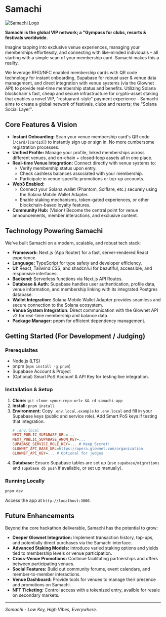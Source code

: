 # Samachi

[![Samachi Logo](placeholder.png)](https://samachi.com) 

**Samachi is the global VIP network; a "Gympass for clubs, resorts & festivals worldwide.**

Imagine tapping into exclusive venue experiences, managing your memberships effortlessly, and connecting with like-minded individuals – all starting with a simple scan of your membership card. Samachi makes this a reality.

We leverage RFID/NFC enabled membership cards with QR code technology for instant onboarding, Supabase for robust user & venue data management, and direct integration with venue systems (via the Glownet API) to provide real-time membership status and benefits. Utilizing Solana blockchain's fast, cheap and secure infrastructure for crypto-asset staking that enables a novel VIP, "restuarant-style" payment experience - Samachi aims to create a global network of festivals, clubs and resorts; the "Solana Social Layer".

## Core Features & Vision

*   **Instant Onboarding:** Scan your venue membership card\'s QR code (`/card/[cardId]`) to instantly sign up or sign in. No more cumbersome registration processes.
*   **Unified Profile:** Manage your profile, linked memberships across different venues, and on-chain + closed-loop assets all in one place.
*   **Real-time Venue Integration:** Connect directly with venue systems to:
    *   Verify membership status upon entry.
    *   Check cashless balances associated with your membership.
    *   Participate in venue-specific promotions or top-up accounts.
*   **Web3 Enabled:**
    *   Connect your Solana wallet (Phantom, Solflare, etc.) securely using the Solana Mobile Wallet Adapter.
    *   Enable staking mechanisms, token-gated experiences, or other blockchain-based loyalty features.
*   **Community Hub:** (Vision) Become the central point for venue announcements, member interactions, and exclusive content.

## Technology Powering Samachi

We\'ve built Samachi on a modern, scalable, and robust tech stack:

*   **Framework:** Next.js (App Router) for a fast, server-rendered React experience.
*   **Language:** TypeScript for type safety and developer efficiency.
*   **UI:** React, Tailwind CSS, and shadcn/ui for beautiful, accessible, and responsive interfaces.
*   **Backend:** Serverless functions via Next.js API Routes.
*   **Database & Auth:** Supabase handles user authentication, profile data, venue information, and membership linking with its integrated Postgres database.
*   **Wallet Integration:** Solana Mobile Wallet Adapter provides seamless and secure connection to the Solana ecosystem.
*   **Venue System Integration:** Direct communication with the Glownet API v2 for real-time membership and balance data.
*   **Package Manager:** pnpm for efficient dependency management.

## Getting Started (For Development / Judging)

### Prerequisites

*   Node.js (LTS)
*   pnpm (`npm install -g pnpm`)
*   Supabase Account & Project
*   (Optional) Smart PoS Account & API Key for testing live integration.

### Installation & Setup

1.  **Clone:** `git clone <your-repo-url> && cd samachi-app`
2.  **Install:** `pnpm install`
3.  **Environment:** Copy `.env.local.example` to `.env.local` and fill in your Supabase keys (public and service role). Add Smart PoS keys if testing that integration.
    ```ini
    # .env.local
    NEXT_PUBLIC_SUPABASE_URL=...
    NEXT_PUBLIC_SUPABASE_ANON_KEY=...
    SUPABASE_SERVICE_ROLE_KEY=... # Keep Secret!
    GLOWNET_API_BASE_URL=https://opera.glownet.com/organization
    GLOWNET_API_KEY=... # Optional for judges
    ```
4.  **Database:** Ensure Supabase tables are set up (use `supabase/migrations` and `supabase db push` if available, or set up manually).

### Running Locally

```bash
pnpm dev
```

Access the app at `http://localhost:3000`.

## Future Enhancements

Beyond the core hackathon deliverable, Samachi has the potential to grow:

*   **Deeper Glownet Integration:** Implement transaction history, top-ups, and potentially direct purchases via the Samachi interface.
*   **Advanced Staking Models:** Introduce varied staking options and yields tied to membership levels or venue participation.
*   **Cross-Venue Promotions:** Continue facilitating partnerships and offers between participating venues.
*   **Social Features:** Build out community forums, event calendars, and member-to-member interactions.
*   **Venue Dashboard:** Provide tools for venues to manage their presence and promotions on Samachi.
*   **NFT Ticketing:** Control access with a tokenized entry, availble for resale on secondary markets.

---

*Samachi - Low Key, High Vibes, Everywhere.*
